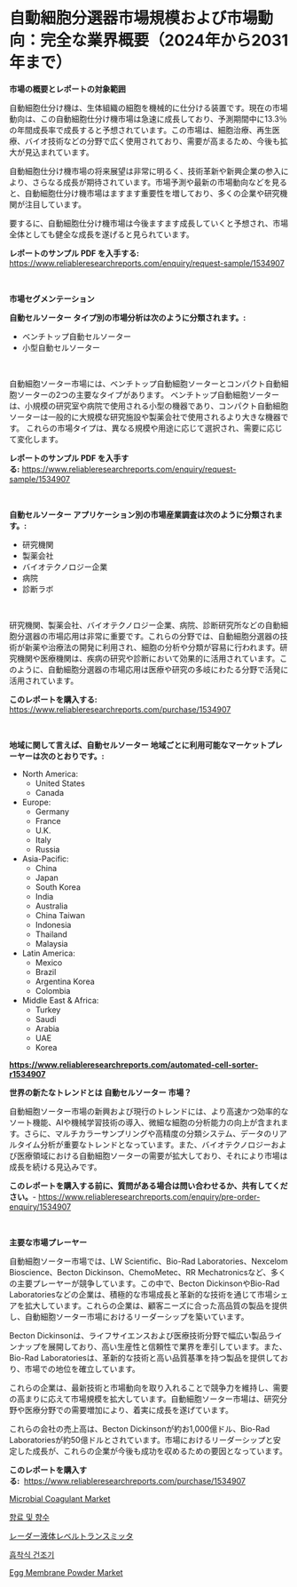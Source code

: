 <p><h1>自動細胞分選器市場規模および市場動向：完全な業界概要（2024年から2031年まで）</h1></p><p><strong>市場の概要とレポートの対象範囲</strong></p>
<p><p>自動細胞仕分け機は、生体組織の細胞を機械的に仕分ける装置です。現在の市場動向は、この自動細胞仕分け機市場は急速に成長しており、予測期間中に13.3％の年間成長率で成長すると予想されています。この市場は、細胞治療、再生医療、バイオ技術などの分野で広く使用されており、需要が高まるため、今後も拡大が見込まれています。</p><p>自動細胞仕分け機市場の将来展望は非常に明るく、技術革新や新興企業の参入により、さらなる成長が期待されています。市場予測や最新の市場動向などを見ると、自動細胞仕分け機市場はますます重要性を増しており、多くの企業や研究機関が注目しています。</p><p>要するに、自動細胞仕分け機市場は今後ますます成長していくと予想され、市場全体としても健全な成長を遂げると見られています。</p></p>
<p><strong>レポートのサンプル PDF を入手する:</strong> <a href="https://www.reliableresearchreports.com/enquiry/request-sample/1534907">https://www.reliableresearchreports.com/enquiry/request-sample/1534907</a></p>
<p>&nbsp;</p>
<p><strong>市場セグメンテーション</strong></p>
<p><strong>自動セルソーター タイプ別の市場分析は次のように分類されます。:</strong></p>
<p><ul><li>ベンチトップ自動セルソーター</li><li>小型自動セルソーター</li></ul></p>
<p>&nbsp;</p>
<p><p>自動細胞ソーター市場には、ベンチトップ自動細胞ソーターとコンパクト自動細胞ソーターの2つの主要なタイプがあります。 ベンチトップ自動細胞ソーターは、小規模の研究室や病院で使用される小型の機器であり、コンパクト自動細胞ソーターは一般的に大規模な研究施設や製薬会社で使用されるより大きな機器です。 これらの市場タイプは、異なる規模や用途に応じて選択され、需要に応じて変化します。</p></p>
<p><strong>レポートのサンプル PDF を入手する:</strong>&nbsp;<a href="https://www.reliableresearchreports.com/enquiry/request-sample/1534907">https://www.reliableresearchreports.com/enquiry/request-sample/1534907</a></p>
<p>&nbsp;</p>
<p><strong> 自動セルソーター アプリケーション別の市場産業調査は次のように分類されます。:</strong></p>
<p><ul><li>研究機関</li><li>製薬会社</li><li>バイオテクノロジー企業</li><li>病院</li><li>診断ラボ</li></ul></p>
<p>&nbsp;</p>
<p><p>研究機関、製薬会社、バイオテクノロジー企業、病院、診断研究所などの自動細胞分選器の市場応用は非常に重要です。これらの分野では、自動細胞分選器の技術が新薬や治療法の開発に利用され、細胞の分析や分類が容易に行われます。研究機関や医療機関は、疾病の研究や診断において効果的に活用されています。このように、自動細胞分選器の市場応用は医療や研究の多岐にわたる分野で活発に活用されています。</p></p>
<p><strong>このレポートを購入する:</strong>&nbsp; <a href="https://www.reliableresearchreports.com/purchase/1534907">https://www.reliableresearchreports.com/purchase/1534907</a></p>
<p>&nbsp;</p>
<p><strong>地域に関して言えば、自動セルソーター 地域ごとに利用可能なマーケットプレーヤーは次のとおりです。:</strong></p>
<p><ul>
    <li>
        North America:
        <ul>
            <li>United States</li>
            <li>Canada</li>
        </ul>
    </li>
    <li>
        Europe:
        <ul>
            <li>Germany</li>
            <li>France</li>
            <li>U.K.</li>
            <li>Italy</li>
            <li>Russia</li>
        </ul>
    </li>
    <li>
        Asia-Pacific:
        <ul>
            <li>China</li>
            <li>Japan</li>
            <li>South Korea</li>
            <li>India</li>
            <li>Australia</li>
            <li>China Taiwan</li>
            <li>Indonesia</li>
            <li>Thailand</li>
            <li>Malaysia</li>
        </ul>
    </li>
    <li>
        Latin America:
        <ul>
            <li>Mexico</li>
            <li>Brazil</li>
            <li>Argentina Korea</li>
            <li>Colombia</li>
        </ul>
    </li>
    <li>
        Middle East & Africa:
        <ul>
            <li>Turkey</li>
            <li>Saudi</li>
            <li>Arabia</li>
            <li>UAE</li>
            <li>Korea</li>
        </ul>
    </li>
    </ul></p>
<p><strong><a href="https://www.reliableresearchreports.com/automated-cell-sorter-r1534907">https://www.reliableresearchreports.com/automated-cell-sorter-r1534907</a></strong>&nbsp;</p>
<p><strong>世界の新たなトレンドとは 自動セルソーター 市場？</strong></p>
<p><p>自動細胞ソーター市場の新興および現行のトレンドには、より高速かつ効率的なソート機能、AIや機械学習技術の導入、微細な細胞の分析能力の向上が含まれます。さらに、マルチカラーサンプリングや高精度の分類システム、データのリアルタイム分析が重要なトレンドとなっています。また、バイオテクノロジーおよび医療領域における自動細胞ソーターの需要が拡大しており、それにより市場は成長を続ける見込みです。</p></p>
<p><strong>このレポートを購入する前に、質問がある場合は問い合わせるか、共有してください。</strong>- <a href="https://www.reliableresearchreports.com/enquiry/pre-order-enquiry/1534907">https://www.reliableresearchreports.com/enquiry/pre-order-enquiry/1534907</a></p>
<p>&nbsp;</p>
<p><strong>主要な市場プレーヤー</strong></p>
<p><p>自動細胞ソーター市場では、LW Scientific、Bio-Rad Laboratories、Nexcelom Bioscience、Becton Dickinson、ChemoMetec、RR Mechatronicsなど、多くの主要プレーヤーが競争しています。この中で、Becton DickinsonやBio-Rad Laboratoriesなどの企業は、積極的な市場成長と革新的な技術を通じて市場シェアを拡大しています。これらの企業は、顧客ニーズに合った高品質の製品を提供し、自動細胞ソーター市場におけるリーダーシップを築いています。</p><p>Becton Dickinsonは、ライフサイエンスおよび医療技術分野で幅広い製品ラインナップを展開しており、高い生産性と信頼性で業界を牽引しています。また、Bio-Rad Laboratoriesは、革新的な技術と高い品質基準を持つ製品を提供しており、市場での地位を確立しています。</p><p>これらの企業は、最新技術と市場動向を取り入れることで競争力を維持し、需要の高まりに応えて市場規模を拡大しています。自動細胞ソーター市場は、研究分野や医療分野での需要増加により、着実に成長を遂げています。</p><p>これらの会社の売上高は、Becton Dickinsonが約お1,000億ドル、Bio-Rad Laboratoriesが約50億ドルとされています。市場におけるリーダーシップと安定した成長が、これらの企業が今後も成功を収めるための要因となっています。</p></p>
<p><strong>このレポートを購入する:</strong>&nbsp;&nbsp;<a href="https://www.reliableresearchreports.com/purchase/1534907">https://www.reliableresearchreports.com/purchase/1534907</a></p>
<p><p><a href="https://github.com/gulaimolin/Market-Research-Report-List-3/blob/main/microbial-coagulant-market.md">Microbial Coagulant Market</a></p><p><a href="https://medium.com/@gradyporer56562023/2024%EB%85%84%EB%B6%80%ED%84%B0-2031%EB%85%84%EA%B9%8C%EC%A7%80-%EC%98%88%EC%83%81%EB%90%98%EB%8A%94-%ED%96%A5%EC%8B%A0%EB%A3%8C-%EC%8B%9C%EC%9E%A5-%EB%8F%99%ED%96%A5%EA%B3%BC-%EC%8B%9C%EC%9E%A5-%EB%B6%84%EC%84%9D-c50ea399606e">향료 및 향수</a></p><p><a href="https://github.com/zekaoe592392/Market-Research-Report-List-1/blob/main/110693818314.md">レーダー液体レベルトランスミッタ</a></p><p><a href="https://github.com/Maeennan456456/Market-Research-Report-List-1/blob/main/998109016801.md">흡착식 건조기</a></p><p><a href="https://github.com/mauripalmi/Market-Research-Report-List-2/blob/main/egg-membrane-powder-market.md">Egg Membrane Powder Market</a></p></p>